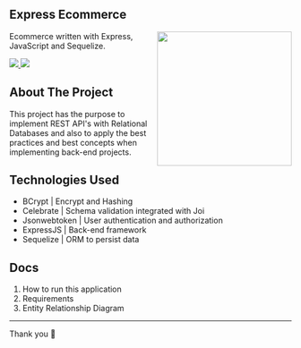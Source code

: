 
## Express Ecommerce

<a><img width="240" align="right" src="https://user-images.githubusercontent.com/11978772/40430986-a0eb7b92-5e63-11e8-80eb-43fe07f664a6.png"></a>

Ecommerce written with Express, JavaScript and Sequelize. 

<a href="https://www.linkedin.com/in/bruno-silveira22/"> 
	<img src="https://img.shields.io/badge/LinkedIn-0077B5?style=for-the-badge&logo=linkedin&logoColor=white">
</a>

<a href="https://github.com/brunosm16"> 
	<img src="https://img.shields.io/badge/GitHub-100000?style=for-the-badge&logo=github&logoColor=white">
</a>

<br/>


## About The Project

This project has the purpose to implement REST API's with Relational Databases and also to apply the best practices and best concepts when implementing back-end projects. 

## Technologies Used

- BCrypt | Encrypt and Hashing 
- Celebrate | Schema validation integrated with Joi
- Jsonwebtoken | User authentication and authorization
- ExpressJS | Back-end framework
- Sequelize | ORM to persist data

## Docs

 1. How to run this application
 2. Requirements
 3. Entity Relationship Diagram

---
Thank you 💜